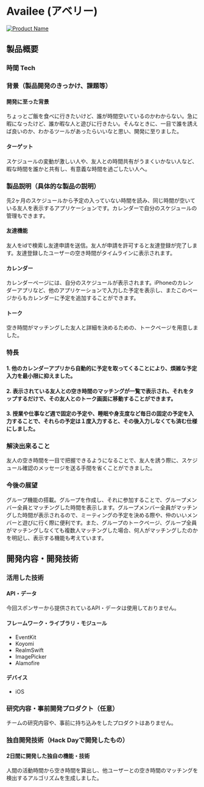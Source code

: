 # Availee (アベリー)

[![Product Name](https://raw.github.com/GabLeRoux/WebMole/master/ressources/WebMole_Youtube_Video.png)](https://www.youtube.com/channel/UC4PtjOfZTbVp9DwtJv82Lzg)

## 製品概要
### 時間 Tech

### 背景（製品開発のきっかけ、課題等）

#### 開発に至った背景
ちょっとご飯を食べに行きたいけど、誰が時間空いているのかわからない。急に暇になったけど、誰か暇な人と遊びに行きたい。そんなときに、一目で誰を誘えば良いのか、わかるツールがあったらいいなと思い、開発に至りました。
#### ターゲット
スケジュールの変動が激しい人や、友人との時間共有がうまくいかない人など、暇な時間を誰かと共有し、有意義な時間を過ごしたい人へ。


### 製品説明（具体的な製品の説明）
先2ヶ月のスケジュールから予定の入っていない時間を読み、同じ時間が空いている友人を表示するアプリケーションです。カレンダーで自分のスケジュールの管理もできます。  
#### 友達機能
友人をidで検索し友達申請を送信。友人が申請を許可すると友達登録が完了します。友達登録したユーザーの空き時間がタイムラインに表示されます。   
#### カレンダー   
カレンダーページには、自分のスケジュールが表示されます。iPhoneのカレンダーアプリなど、他のアプリケーションで入力した予定を表示し、またこのページからもカレンダーに予定を追加することができます。
#### トーク
空き時間がマッチングした友人と詳細を決めるための、トークページを用意しました。

### 特長

#### 1. 他のカレンダーアプリから自動的に予定を取ってくることにより、煩雑な予定入力を最小限に抑えました。
#### 2. 表示されている友人との空き時間のマッチングが一覧で表示され、それをタップするだけで、その友人とのトーク画面に移動することができます。
#### 3. 授業や仕事など週で固定の予定や、睡眠や身支度など毎日の固定の予定を入力することで、それらの予定は１度入力すると、その後入力しなくても済む仕様にしました。
### 解決出来ること
友人の空き時間を一目で把握できるようになることで、友人を誘う際に、スケジュール確認のメッセージを送る手間を省くことができました。

### 今後の展望
グループ機能の搭載。グループを作成し、それに参加することで、グループメンバー全員とマッチングした時間を表示します。グループメンバー全員がマッチングした時間が表示されるので、ミーティングの予定を決める際や、仲のいいメンバーと遊びに行く際に便利です。また、グループのトークページ、グループ全員がマッチングしなくても複数人マッチングした場合、何人がマッチングしたのかを明記し、表示する機能も考えています。


## 開発内容・開発技術
### 活用した技術
#### API・データ
今回スポンサーから提供されているAPI・データは使用しておりません。

#### フレームワーク・ライブラリ・モジュール
* EventKit
* Koyomi
* RealmSwift
* ImagePicker
* Alamofire

#### デバイス
* iOS

### 研究内容・事前開発プロダクト（任意）
チームの研究内容や、事前に持ち込みをしたプロダクトはありません。



### 独自開発技術（Hack Dayで開発したもの）
#### 2日間に開発した独自の機能・技術
人間の活動時間から空き時間を算出し、他ユーザーとの空き時間のマッチングを検出するアルゴリズムを生成しました。
